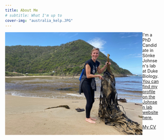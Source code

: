 ```yaml
---
title: About Me
# subtitle: What I'm up to
cover-img: "australia_kelp.JPG"
---
```


<img align="left" width="450" src="/australia_kelp.JPG">

I'm a PhD Candidate in Sönke Johnsen's lab at Duke Biology. [You can find my profile on the Johnsen lab website here.](https://opticsoflife.org/people/julia.html)

[My CV](cv-sample-test.pdf)
